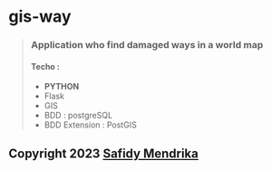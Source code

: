 # gis-way
 
> ### Application who find damaged ways in a **world map**
> #### Techo : 
> - **PYTHON**
> - Flask
> - GIS 
> - BDD : postgreSQL
> - BDD Extension : PostGIS
## Copyright 2023 [Safidy Mendrika](https://github.com/SafidyMendrika)
